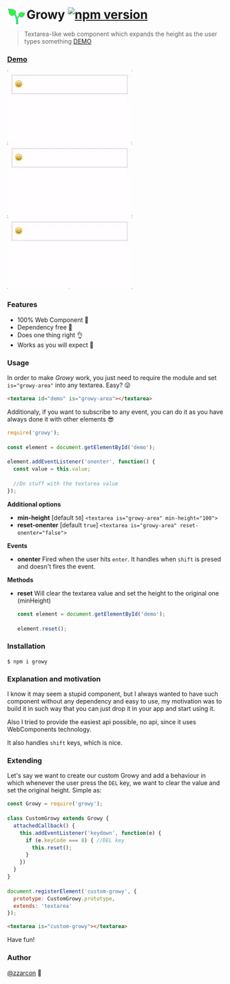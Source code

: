 # <img src="icon_green.png" width="45" align="left"> Growy [![npm version](https://badge.fury.io/js/growy.svg)](https://npmjs.com/package/growy)

> Textarea-like web component which expands the height as the user types something [DEMO](https://zzarcon.github.io/growy)

### [Demo](https://zzarcon.github.io/growy)
  
  <img src="videos/1.gif" width="290">
  <img src="videos/2.gif" width="290">
  <img src="videos/3.gif" width="290">

### Features
  - 100% Web Component :sparkling_heart:
  - Dependency free :dizzy:
  - Does one thing right :ok_hand:
  - Works as you will expect :rocket:

### Usage
In order to make *Growy* work, you just need to require the module and set `is="growy-area"` into any textarea. Easy? :stuck_out_tongue_winking_eye:

```html
<textarea id="demo" is="growy-area"></textarea>
```

Additionaly, if you want to subscribe to any event, you can do it as you have always done it with other elements :sunglasses:

```javascript
require('growy');

const element = document.getElementById('demo');

element.addEventListener('onenter', function() {
  const value = this.value;

  //Do stuff with the textarea value
});
```

**Additional options**
  
  * **min-height** [default `50`] ```<textarea is="growy-area" min-height="100">```
  * **reset-onenter** [default `true`] ```<textarea is="growy-area" reset-onenter="false">```

**Events**
  
  * **onenter** Fired when the user hits `enter`. It handles when `shift` is presed and doesn't fires the event.

**Methods**

  * **reset** Will clear the textarea value and set the height to the original one (minHeight)

    ```javascript
    const element = document.getElementById('demo');

    element.reset();
    ```

      
### Installation

```
$ npm i growy
```

### Explanation and motivation

I know it may seem a stupid component, but I always wanted to have such component without any dependency and easy to use, my motivation was to build it in such way that you can just drop it in your app and start using it.

Also I tried to provide the easiest api possible, no api, since it uses WebComponents technology.

It also handles `shift` keys, which is nice.

### Extending

Let's say we want to create our custom Growy and add a behaviour in which whenever the user press the `DEL` key, we want to clear the value and set the original height. Simple as:

```javascript
const Growy = require('growy');

class CustomGrowy extends Growy {
  attachedCallback() {
    this.addEventListener('keydown', function(e) {
      if (e.keyCode === 8) { //DEL key
        this.reset();
      }
    })
  }
}

document.registerElement('custom-growy', {
  prototype: CustomGrowy.prototype,
  extends: 'textarea'
});
```

```html
<textarea is="custom-growy"></textarea>
```

Have fun!

### Author

[@zzarcon](https://twitter.com/zzarcon) :beers: